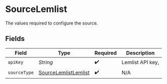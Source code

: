 # SourceLemlist

The values required to configure the source.


## Fields

| Field                                                               | Type                                                                | Required                                                            | Description                                                         |
| ------------------------------------------------------------------- | ------------------------------------------------------------------- | ------------------------------------------------------------------- | ------------------------------------------------------------------- |
| `apiKey`                                                            | *String*                                                            | :heavy_check_mark:                                                  | Lemlist API key,                                                    |
| `sourceType`                                                        | [SourceLemlistLemlist](../../models/shared/SourceLemlistLemlist.md) | :heavy_check_mark:                                                  | N/A                                                                 |